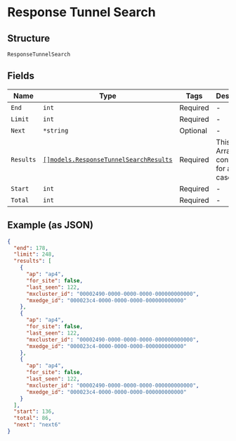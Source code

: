 
# Response Tunnel Search

## Structure

`ResponseTunnelSearch`

## Fields

| Name | Type | Tags | Description |
|  --- | --- | --- | --- |
| `End` | `int` | Required | - |
| `Limit` | `int` | Required | - |
| `Next` | `*string` | Optional | - |
| `Results` | [`[]models.ResponseTunnelSearchResults`](../../doc/models/containers/response-tunnel-search-results.md) | Required | This is Array of a container for any-of cases. |
| `Start` | `int` | Required | - |
| `Total` | `int` | Required | - |

## Example (as JSON)

```json
{
  "end": 178,
  "limit": 248,
  "results": [
    {
      "ap": "ap4",
      "for_site": false,
      "last_seen": 122,
      "mxcluster_id": "00002490-0000-0000-0000-000000000000",
      "mxedge_id": "000023c4-0000-0000-0000-000000000000"
    },
    {
      "ap": "ap4",
      "for_site": false,
      "last_seen": 122,
      "mxcluster_id": "00002490-0000-0000-0000-000000000000",
      "mxedge_id": "000023c4-0000-0000-0000-000000000000"
    },
    {
      "ap": "ap4",
      "for_site": false,
      "last_seen": 122,
      "mxcluster_id": "00002490-0000-0000-0000-000000000000",
      "mxedge_id": "000023c4-0000-0000-0000-000000000000"
    }
  ],
  "start": 136,
  "total": 86,
  "next": "next6"
}
```

